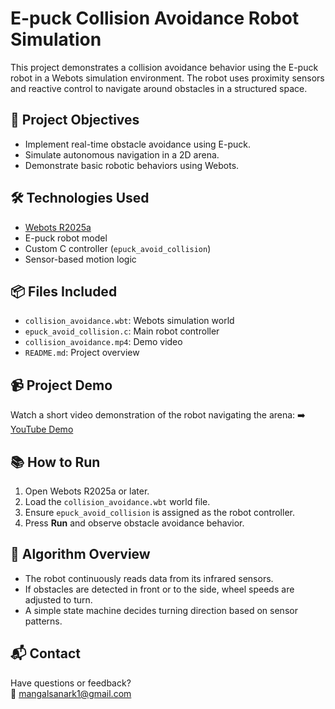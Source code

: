 # E-puck Collision Avoidance Robot Simulation

This project demonstrates a collision avoidance behavior using the E-puck robot in a Webots simulation environment. The robot uses proximity sensors and reactive control to navigate around obstacles in a structured space.

## 🎯 Project Objectives
- Implement real-time obstacle avoidance using E-puck.
- Simulate autonomous navigation in a 2D arena.
- Demonstrate basic robotic behaviors using Webots.

## 🛠️ Technologies Used
- [Webots R2025a](https://cyberbotics.com)
- E-puck robot model
- Custom C controller (`epuck_avoid_collision`)
- Sensor-based motion logic

## 📦 Files Included
- `collision_avoidance.wbt`: Webots simulation world
- `epuck_avoid_collision.c`: Main robot controller
- `collision_avoidance.mp4`: Demo video
- `README.md`: Project overview

## 📹 Project Demo
Watch a short video demonstration of the robot navigating the arena:
➡️ [YouTube Demo](https://youtu.be/-4nRHELobM8) 

## 📚 How to Run
1. Open Webots R2025a or later.
2. Load the `collision_avoidance.wbt` world file.
3. Ensure `epuck_avoid_collision` is assigned as the robot controller.
4. Press **Run** and observe obstacle avoidance behavior.

## 🧠 Algorithm Overview
- The robot continuously reads data from its infrared sensors.
- If obstacles are detected in front or to the side, wheel speeds are adjusted to turn.
- A simple state machine decides turning direction based on sensor patterns.

## 📬 Contact
Have questions or feedback?  
📧 mangalsanark1@gmail.com

